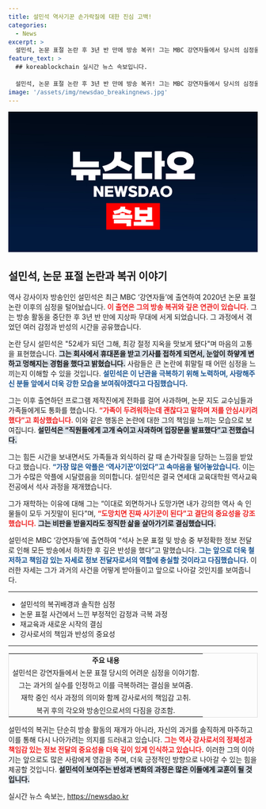 ```yaml
---
title: 설민석 역사기꾼 손가락질에 대한 진심 고백!
categories:
  - News
excerpt: >
  설민석, 논문 표절 논란 후 3년 반 만에 방송 복귀! 그는 MBC 강연자들에서 당시의 심정을 털어놓으며 진솔한 사과와 함께 다시 공부를 결심한 이유를 밝혔다. 그의 솔직한 이야기가 시청자들의 마음을 울릴 예정이다.
feature_text: >
  ## koreablockchain 실시간 뉴스 속보입니다.

  설민석, 논문 표절 논란 후 3년 반 만에 방송 복귀! 그는 MBC 강연자들에서 당시의 심정을 털어놓으며 진솔한 사과와 함께 다시 공부를 결심한 이유를 밝혔다. 그의 솔직한 이야기가 시청자들의 마음을 울릴 예정이다.
image: '/assets/img/newsdao_breakingnews.jpg'
---
```


<p><img src="/assets/img/newsdao_breakingnews.jpg" alt="koreablockchain 속보" /></p>

<h2 data-ke-size="size26">설민석, 논문 표절 논란과 복귀 이야기</h2>

<p data-ke-size="size16">역사 강사이자 방송인인 설민석은 최근 MBC ‘강연자들’에 출연하여 2020년 논문 표절 논란 이후의 심정을 털어놨습니다. <b><span style="color: #ee2323;">이 출연은 그의 방송 복귀와 깊은 연관이 있습니다.</span></b> 그는 방송 활동을 중단한 후 3년 반 만에 지상파 무대에 서게 되었습니다. 그 과정에서 겪었던 여러 감정과 반성의 시간을 공유했습니다.</p>

<p data-ke-size="size16">논란 당시 설민석은 "52세가 되던 그해, 최강 절정 지옥을 맛보게 됐다"며 마음의 고통을 표현했습니다. <b><span style="background-color: #21538527;">그는 회사에서 휴대폰을 받고 기사를 접하게 되면서, 눈앞이 하얗게 변하고 멍해지는 경험을 했다고 밝혔습니다.</span></b> 사람들은 큰 논란에 휘말릴 때 어떤 심정을 느끼는지 이해할 수 있을 것입니다. <b><span style="color: #1a5490;">설민석은 이 난관을 극복하기 위해 노력하며, 사랑해주신 분들 앞에서 더욱 강한 모습을 보여줘야겠다고 다짐했습니다.</span></b></p>

<p data-ke-size="size16">그는 이후 출연하던 프로그램 제작진에게 전화를 걸어 사과하며, 논문 지도 교수님들과 가족들에게도 통화를 했습니다. <b><span style="color: #ee2323;">“가족이 두려워하는데 괜찮다고 말하며 저를 안심시키려 했다”고 회상했습니다.</span></b> 이와 같은 행동은 논란에 대한 그의 책임을 느끼는 모습으로 보여집니다. <b><span style="background-color: #21538527;">설민석은 “직원들에게 고개 숙이고 사과하며 입장문을 발표했다”고 전했습니다.</span></b></p>

<p data-ke-size="size16">그는 힘든 시간을 보내면서도 가족들과 외식하러 갈 때 손가락질을 당하는 느낌을 받았다고 했습니다. <b><span style="color: #1a5490;">“가장 많은 악플은 ‘역사기꾼’이었다”고 속마음을 털어놓았습니다.</span></b> 이는 그가 수많은 악플에 시달렸음을 의미합니다. 설민석은 결국 연세대 교육대학원 역사교육 전공에서 석사 과정을 재개했습니다.</p>

<p data-ke-size="size16">그가 재학하는 이유에 대해 그는 “이대로 외면하거나 도망가면 내가 강의한 역사 속 인물들이 모두 거짓말이 된다”며, <b><span style="color: #ee2323;">“도망치면 진짜 사기꾼이 된다”고 결단의 중요성을 강조했습니다.</span></b> <b><span style="background-color: #21538527;">그는 비판을 받을지라도 정직한 삶을 살아가기로 결심했습니다.</span></b></p>

<p data-ke-size="size16">설민석은 MBC ‘강연자들’에 출연하여 “석사 논문 표절 및 방송 중 부정확한 정보 전달로 인해 모든 방송에서 하차한 후 깊은 반성을 했다”고 말했습니다. <b><span style="color: #1a5490;">그는 앞으로 더욱 철저하고 책임감 있는 자세로 정보 전달자로서의 역할에 충실할 것이라고 다짐했습니다.</span></b> 이러한 자세는 그가 과거의 사건을 어떻게 받아들이고 앞으로 나아갈 것인지를 보여줍니다.</p>

<hr>

<div>
  <ul>
    <li>설민석의 복귀배경과 솔직한 심정</li>
    <li>논문 표절 사건에서 느낀 부정적인 감정과 극복 과정</li>
    <li>재교육과 새로운 시작의 결심</li>
    <li>강사로서의 책임과 반성의 중요성</li>
  </ul>
</div>

<hr>

<table style="width: 100%; border: 1px solid #ddd;">
  <tr>
    <td style="text-align: center; height: 17px;"><b>주요 내용</b></td>
  </tr>
  <tr>
    <td style="text-align: center; height: 17px;">설민석은 강연자들에서 논문 표절 당시의 어려운 심정을 이야기함.</td>
  </tr>
  <tr>
    <td style="text-align: center; height: 17px;">그는 과거의 실수를 인정하고 이를 극복하려는 결심을 보여줌.</td>
  </tr>
  <tr>
    <td style="text-align: center; height: 17px;">재학 중인 석사 과정의 의미와 함께 강사로서의 책임감 고취.</td>
  </tr>
  <tr>
    <td style="text-align: center; height: 17px;">복귀 후의 각오와 방송인으로서의 다짐을 강조함.</td>
  </tr>
</table>

<p data-ke-size="size16">설민석의 복귀는 단순히 방송 활동의 재개가 아니라, 자신의 과거를 솔직하게 마주하고 이를 통해 다시 나아가려는 의지를 드러내고 있습니다. <b><span style="color: #ee2323;">그는 역사 강사로서의 정체성과 책임감 있는 정보 전달의 중요성을 더욱 깊이 있게 인식하고 있습니다.</span></b> 이러한 그의 이야기는 앞으로도 많은 사람에게 영감을 주며, 더욱 긍정적인 방향으로 나아갈 수 있는 힘을 제공할 것입니다. <b><span style="background-color: #21538527;">설민석이 보여주는 반성과 변화의 과정은 많은 이들에게 교훈이 될 것입니다.</span></b></p>
실시간 뉴스 속보는, <a href="https://newsdao.kr" rel="dofollow">https://newsdao.kr</a>


